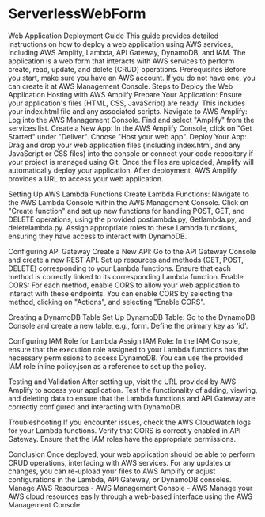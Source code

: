# ServerlessWebForm

Web Application Deployment Guide
This guide provides detailed instructions on how to deploy a web application using AWS services, including AWS Amplify, Lambda, API Gateway, DynamoDB, and IAM. The application is a web form that interacts with AWS services to perform create, read, update, and delete (CRUD) operations.
Prerequisites
Before you start, make sure you have an AWS account. If you do not have one, you can create it at AWS Management Console.
Steps to Deploy the Web Application
Hosting with AWS Amplify
Prepare Your Application:
Ensure your application's files (HTML, CSS, JavaScript) are ready. This includes your index.html file and any associated scripts.
Navigate to AWS Amplify:
Log into the AWS Management Console.
Find and select "Amplify" from the services list.
Create a New App:
In the AWS Amplify Console, click on "Get Started" under "Deliver".
Choose "Host your web app".
Deploy Your App:
Drag and drop your web application files (including index.html, and any JavaScript or CSS files) into the console or connect your code repository if your project is managed using Git.
Once the files are uploaded, Amplify will automatically deploy your application.
After deployment, AWS Amplify provides a URL to access your web application.

Setting Up AWS Lambda Functions
Create Lambda Functions:
Navigate to the AWS Lambda Console within the AWS Management Console.
Click on "Create function" and set up new functions for handling POST, GET, and DELETE operations, using the provided postlambda.py, Getlambda.py, and deletelambda.py.
Assign appropriate roles to these Lambda functions, ensuring they have access to interact with DynamoDB.

Configuring API Gateway
Create a New API:
Go to the API Gateway Console and create a new REST API.
Set up resources and methods (GET, POST, DELETE) corresponding to your Lambda functions.
Ensure that each method is correctly linked to its corresponding Lambda function.
Enable CORS:
For each method, enable CORS to allow your web application to interact with these endpoints.
You can enable CORS by selecting the method, clicking on "Actions", and selecting "Enable CORS".

Creating a DynamoDB Table
Set Up DynamoDB Table:
Go to the DynamoDB Console and create a new table, e.g., form.
Define the primary key as 'id'.

Configuring IAM Role for Lambda
Assign IAM Role:
In the IAM Console, ensure that the execution role assigned to your Lambda functions has the necessary permissions to access DynamoDB.
You can use the provided IAM role inline policy.json as a reference to set up the policy.

Testing and Validation
After setting up, visit the URL provided by AWS Amplify to access your application.
Test the functionality of adding, viewing, and deleting data to ensure that the Lambda functions and API Gateway are correctly configured and interacting with DynamoDB.

Troubleshooting
If you encounter issues, check the AWS CloudWatch logs for your Lambda functions.
Verify that CORS is correctly enabled in API Gateway.
Ensure that the IAM roles have the appropriate permissions.

Conclusion
Once deployed, your web application should be able to perform CRUD operations, interfacing with AWS services. For any updates or changes, you can re-upload your files to AWS Amplify or adjust configurations in the Lambda, API Gateway, or DynamoDB consoles.
Manage AWS Resources - AWS Management Console - AWS
Manage your AWS cloud resources easily through a web-based interface using the AWS Management Console.
